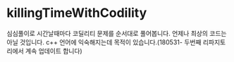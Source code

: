 # killingTimeWithCodility


심심풀이로 시간날때마다 코딜리티 문제를 순서대로 풀어봅니다. 언제나 최상의 코드는 아닐 것입니다. c++ 언어에 익숙해지는데 목적이 있습니다.(180531- 두번째 리파지토리에서 계속 업데이트 합니다)


